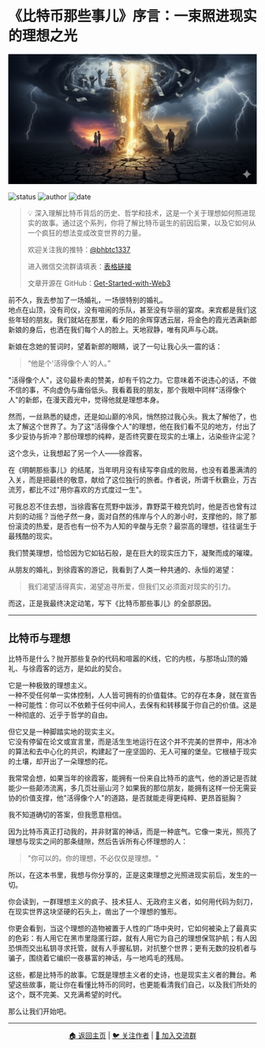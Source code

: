 # 《比特币那些事儿》序言：一束照进现实的理想之光

![配图](img/00.png)

![status](https://img.shields.io/badge/状态-已完成-success)
![author](https://img.shields.io/badge/作者-beihaili-blue)
![date](https://img.shields.io/badge/日期-2025--07%20block%20903975-orange)

> 💡 深入理解比特币背后的历史、哲学和技术，这是一个关于理想如何照进现实的故事。通过这个系列，你将了解比特币诞生的前因后果，以及它如何从一个疯狂的想法变成改变世界的力量。
> 
> 欢迎关注我的推特：[@bhbtc1337](https://twitter.com/bhbtc1337)
> 
> 进入微信交流群请填表：[表格链接](https://forms.gle/QMBwL6LwZyQew1tX8)
> 
> 文章开源在 GitHub：[Get-Started-with-Web3](https://github.com/beihaili/Get-Started-with-Web3)
> 

前不久，我去参加了一场婚礼，一场很特别的婚礼。  
地点在山顶，没有司仪，没有喧闹的乐队，甚至没有华丽的宴席。来宾都是我们这些年轻的朋友。我们就站在那里，看夕阳的余晖穿透云层，将金色的霞光洒满新郎新娘的身后，也洒在我们每个人的脸上。天地寂静，唯有风声与心跳。

新娘在念她的誓词时，望着新郎的眼睛，说了一句让我心头一震的话：

> “他是个'活得像个人'的人。”

"活得像个人"，这句最朴素的赞美，却有千钧之力。它意味着不说违心的话，不做不信的事，不向虚伪与庸俗低头。我看着我的朋友，那个我眼中同样"活得像个人"的新郎，在漫天霞光中，觉得他就是理想本身。

然而，一丝熟悉的疑虑，还是如山巅的冷风，悄然掠过我心头。我太了解他了，也太了解这个世界了。为了这"活得像个人"的理想，他在我们看不见的地方，付出了多少妥协与折冲？那份理想的纯粹，是否终究要在现实的土壤上，沾染些许尘泥？

这个念头，让我想起了另一个人——徐霞客。

在《明朝那些事儿》的结尾，当年明月没有续写李自成的败局，也没有着墨满清的入关，而是把最终的敬意，献给了这位独行的旅者。作者说，所谓千秋霸业，万古流芳，都比不过"用你喜欢的方式度过一生"。

可我总忍不住去想，当徐霞客在荒野中跋涉，靠野菜干粮充饥时，他是否也曾有过片刻的动摇？当他孑然一身，面对自然的伟岸与个人的渺小时，支撑他的，除了那份滚烫的热爱，是否也有一份不为人知的辛酸与无奈？最崇高的理想，往往诞生于最残酷的现实。

我们赞美理想，恰恰因为它如钻石般，是在巨大的现实压力下，凝聚而成的璀璨。

从朋友的婚礼，到徐霞客的游记，我看到了人类一种共通的、永恒的渴望：

> 我们渴望活得真实，渴望追寻所爱，但我们又必须面对现实的引力。

而这，正是我最终决定动笔，写下《比特币那些事儿》的全部原因。

---

## 比特币与理想

比特币是什么？抛开那些复杂的代码和喧嚣的K线，它的内核，与那场山顶的婚礼、与徐霞客的远方，是如此的契合。

它是一种极致的理想主义。  
一种不受任何单一实体控制，人人皆可拥有的价值载体。它的存在本身，就在宣告一种可能性：你可以不依赖于任何中间人，去保有和转移属于你自己的价值。这是一种彻底的、近乎于哲学的自由。

但它又是一种脚踏实地的现实主义。  
它没有停留在论文或宣言里，而是活生生地运行在这个并不完美的世界中，用冰冷的算法和去中心化的共识，构建起了一座坚固的、无人可摧的堡垒。它根植于现实的土壤，却开出了一朵理想的花。

我常常会想，如果当年的徐霞客，能拥有一份来自比特币的底气，他的游记是否就能少一些颠沛流离，多几页壮丽山河？如果我的那位朋友，能拥有这样一份无需妥协的价值支撑，他"活得像个人"的道路，是否就能走得更纯粹、更昂首挺胸？

我不知道确切的答案，但我愿意相信。

因为比特币真正打动我的，并非财富的神话，而是一种底气。它像一束光，照亮了理想与现实之间的那条缝隙，然后告诉所有心怀理想的人：

> "你可以的。你的理想，不必仅仅是理想。"

所以，在这本书里，我想与你分享的，正是这束理想之光照进现实前后，发生的一切。

你会读到，一群理想主义的疯子、技术狂人、无政府主义者，如何用代码为刻刀，在现实世界这块坚硬的石头上，凿出了一个理想的雏形。

你更会看到，当这个理想的造物被置于人性的广场中央时，它如何被染上了最真实的色彩：有人用它在黑市里隐匿行踪，就有人用它为自己的理想保驾护航；有人因恐惧而交出私钥寻求托管，就有人手握私钥，对抗整个世界；更有无数的投机者与骗子，围绕着它编织一夜暴富的神话，与一地鸡毛的残局。

这些，都是比特币的故事。它既是理想主义者的史诗，也是现实主义者的舞台。希望这些故事，能让你在看懂比特币的同时，也更能看清我们自己，以及我们所处的这个，既不完美、又充满希望的时代。 

那么让我们开始吧。


---

<div align="center">
<a href="../">🏠 返回主页</a> | 
<a href="https://twitter.com/bhbtc1337">🐦 关注作者</a> | 
<a href="https://forms.gle/QMBwL6LwZyQew1tX8">📝 加入交流群</a>
</div>